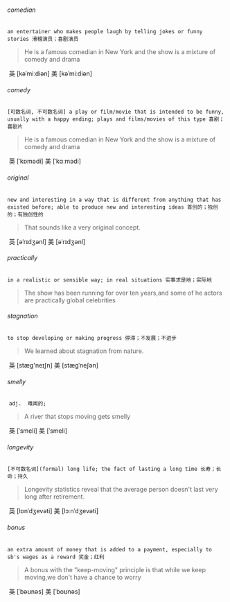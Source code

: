 ###### comedian

​	`an entertainer who makes people laugh by telling jokes or funny stories 滑稽演员；喜剧演员`

> He is a famous comedian in New York and the show is a mixture of comedy and drama

​	英 [kəˈmiːdiən]   美 [kəˈmiːdiən] 

###### comedy

​	`[可数名词, 不可数名词] a play or film/movie that is intended to be funny, usually with a happy ending; plays and films/movies of this type 喜剧；喜剧片`

> He is a famous comedian in New York and the show is a mixture of comedy and drama

​	英 [ˈkɒmədi]   美 [ˈkɑːmədi] 

###### original

​	`new and interesting in a way that is different from anything that has existed before; able to produce new and interesting ideas 首创的；独创的；有独创性的`

> That sounds like a very original concept.

​	英 [əˈrɪdʒənl]   美 [əˈrɪdʒənl] 

###### practically

​	`in a realistic or sensible way; in real situations 实事求是地；实际地`

> The show has been running for over ten years,and some of he actors are practically global celebrities

###### stagnation

​	`to stop developing or making progress 停滞；不发展；不进步`

> We learned about stagnation from nature.

​	英 [stæɡ'neɪʃn]   美 [stæɡˈneʃən] 

###### smelly

​	`adj.  难闻的;`

> A river that stops moving gets smelly

​	英 [ˈsmeli]   美 [ˈsmeli] 

###### longevity

​	`[不可数名词](formal) long life; the fact of lasting a long time 长寿；长命；持久`

> Longevity statistics reveal that the average person doesn't last very long after retirement.

​	英 [lɒnˈdʒevəti]   美 [lɔːnˈdʒevəti] 

###### bonus

​	`an extra amount of money that is added to a payment, especially to sb's wages as a reward 奖金；红利`

> A bonus with the "keep-moving" principle is that while we keep moving,we don't have a chance to worry

​	英 [ˈbəʊnəs]   美 [ˈboʊnəs] 